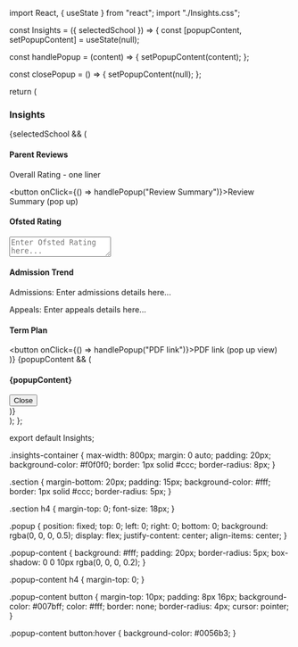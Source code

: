 import React, { useState } from "react";
import "./Insights.css";

const Insights = ({ selectedSchool }) => {
  const [popupContent, setPopupContent] = useState(null);

  const handlePopup = (content) => {
    setPopupContent(content);
  };

  const closePopup = () => {
    setPopupContent(null);
  };

  return (
    <div className="insights-container">
      <h3>Insights</h3>
      {selectedSchool && (
        <div>
          <div className="section">
            <h4>Parent Reviews</h4>
            <p>Overall Rating - one liner</p>
            <button onClick={() => handlePopup("Review Summary")}>Review Summary (pop up)</button>
          </div>
          <div className="section">
            <h4>Ofsted Rating</h4>
            <textarea placeholder="Enter Ofsted Rating here..." rows={5}></textarea>
          </div>
          <div className="section">
            <h4>Admission Trend</h4>
            <div>
              <p>Admissions: Enter admissions details here...</p>
              <p>Appeals: Enter appeals details here...</p>
            </div>
          </div>
          <div className="section">
            <h4>Term Plan</h4>
            <button onClick={() => handlePopup("PDF link")}>PDF link (pop up view)</button>
          </div>
        </div>
      )}
      {popupContent && (
        <div className="popup">
          <div className="popup-content">
            <h4>{popupContent}</h4>
            <button onClick={closePopup}>Close</button>
          </div>
        </div>
      )}
    </div>
  );
};

export default Insights;


.insights-container {
  max-width: 800px;
  margin: 0 auto;
  padding: 20px;
  background-color: #f0f0f0;
  border: 1px solid #ccc;
  border-radius: 8px;
}

.section {
  margin-bottom: 20px;
  padding: 15px;
  background-color: #fff;
  border: 1px solid #ccc;
  border-radius: 5px;
}

.section h4 {
  margin-top: 0;
  font-size: 18px;
}

.popup {
  position: fixed;
  top: 0;
  left: 0;
  right: 0;
  bottom: 0;
  background: rgba(0, 0, 0, 0.5);
  display: flex;
  justify-content: center;
  align-items: center;
}

.popup-content {
  background: #fff;
  padding: 20px;
  border-radius: 5px;
  box-shadow: 0 0 10px rgba(0, 0, 0, 0.2);
}

.popup-content h4 {
  margin-top: 0;
}

.popup-content button {
  margin-top: 10px;
  padding: 8px 16px;
  background-color: #007bff;
  color: #fff;
  border: none;
  border-radius: 4px;
  cursor: pointer;
}

.popup-content button:hover {
  background-color: #0056b3;
}
